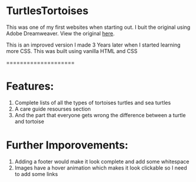 # TurtlesTortoises

This was one of my first websites when starting out. I buit the original using Adobe Dreamweaver. View the original [here](https://merichard123.github.io/TurtlesTortoises/old/index.html).

This is an improved version I made 3 Years later when I started learning more CSS. This was built using vanilla HTML and CSS

====================

Features:
======

1. Complete lists of all the types of tortoises turtles and sea turtles
2. A care guide resourses section
3. And the part that everyone gets wrong the difference between a turtle and tortoise

Further Imporovements:
===

1. Adding a footer would make it look complete and add some whitespace
2. Images have a hover animation which makes it look clickable so I need to add some links

